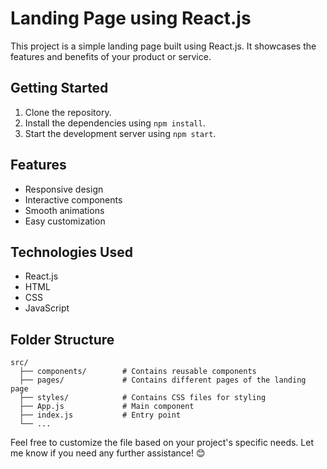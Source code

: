 # Landing Page using React.js

This project is a simple landing page built using React.js. It showcases the features and benefits of your product or service.

## Getting Started

1. Clone the repository.
2. Install the dependencies using `npm install`.
3. Start the development server using `npm start`.

## Features

- Responsive design
- Interactive components
- Smooth animations
- Easy customization

## Technologies Used

- React.js
- HTML
- CSS
- JavaScript

## Folder Structure

```
src/
  ├── components/        # Contains reusable components
  ├── pages/             # Contains different pages of the landing page
  ├── styles/            # Contains CSS files for styling
  ├── App.js             # Main component
  ├── index.js           # Entry point
  └── ...

```

Feel free to customize the file based on your project's specific needs. Let me know if you need any further assistance! 😊
